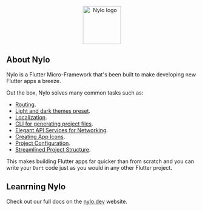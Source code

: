 <p align="center"><a href="https://nylo.dev" target="_blank">
<img src="https://nylo.dev/images/nylo_logo_filled.png" alt="Nylo logo" height="100">
  </a>
</p>

## About Nylo

Nylo is a Flutter Micro-Framework that's been built to make developing new Flutter apps a breeze. 

Out the box, Nylo solves many common tasks such as:

- [Routing](https://nylo.dev/docs/3.x/router).
- [Light and dark themes preset](https://nylo.dev/docs/3.x/themes).
- [Localization](https://nylo.dev/docs/3.x/localization).
- [CLI for generating project files](https://nylo.dev/docs/3.x/metro).
- [Elegant API Services for Networking](https://nylo.dev/docs/3.x/networking).
- [Creating App Icons](https://nylo.dev/docs/3.x/app-icons).
- [Project Configuration](https://nylo.dev/docs/3.x/configuration).
- [Streamlined Project Structure](https://nylo.dev/docs/3.x/directory-structure).

This makes building Flutter apps far quicker than from scratch and you can write your `Dart` code just as you would in any other Flutter project.

## Leanrning Nylo

Check out our full docs on the [nylo.dev](https://nylo.dev) website.
